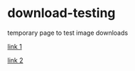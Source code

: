 # download-testing
temporary page to test image downloads

[link 1](https://kc.humanitarianresponse.info/attachment/original?media_file=tinokreutzer/attachments/disaster-12_2_8.png)

[link 2](https://kc.humanitarianresponse.info/attachment/original?media_file=tinokreutzer/attachments/071103%20Boali-7-12_2_42.JPG)
